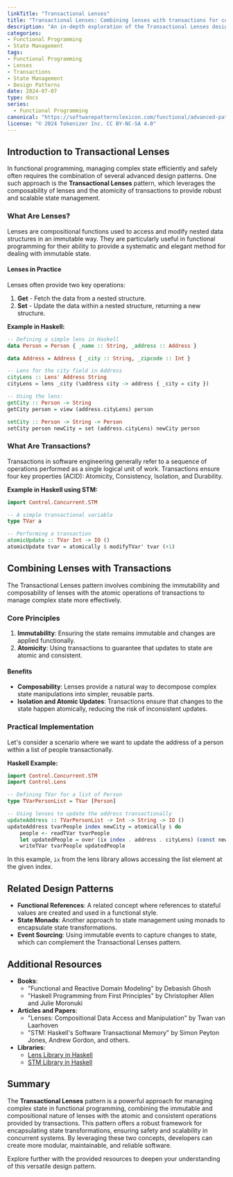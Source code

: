 ```yaml
---
linkTitle: "Transactional Lenses"
title: "Transactional Lenses: Combining lenses with transactions for complex state management"
description: "An in-depth exploration of the Transactional Lenses design pattern in functional programming, focusing on combining lenses with transactions for efficient and safe state management."
categories:
- Functional Programming
- State Management
tags:
- Functional Programming
- Lenses
- Transactions
- State Management
- Design Patterns
date: 2024-07-07
type: docs
series:
  - Functional Programming
canonical: "https://softwarepatternslexicon.com/functional/advanced-patterns/functional-abstractions/transactional-lenses"
license: "© 2024 Tokenizer Inc. CC BY-NC-SA 4.0"
---
```


## Introduction to Transactional Lenses

In functional programming, managing complex state efficiently and safely often requires the combination of several advanced design patterns. One such approach is the **Transactional Lenses** pattern, which leverages the composability of lenses and the atomicity of transactions to provide robust and scalable state management.

### What Are Lenses?

Lenses are compositional functions used to access and modify nested data structures in an immutable way. They are particularly useful in functional programming for their ability to provide a systematic and elegant method for dealing with immutable state.

#### Lenses in Practice

Lenses often provide two key operations:

1. **Get** - Fetch the data from a nested structure.
2. **Set** - Update the data within a nested structure, returning a new structure.

**Example in Haskell:**
```haskell
-- Defining a simple lens in Haskell
data Person = Person { _name :: String, _address :: Address }

data Address = Address { _city :: String, _zipcode :: Int }

-- Lens for the city field in Address
cityLens :: Lens' Address String
cityLens = lens _city (\address city -> address { _city = city })

-- Using the lens:
getCity :: Person -> String
getCity person = view (address.cityLens) person

setCity :: Person -> String -> Person
setCity person newCity = set (address.cityLens) newCity person
```

### What Are Transactions?

Transactions in software engineering generally refer to a sequence of operations performed as a single logical unit of work. Transactions ensure four key properties (ACID): Atomicity, Consistency, Isolation, and Durability.

**Example in Haskell using STM:**
```haskell
import Control.Concurrent.STM

-- A simple transactional variable
type TVar a

-- Performing a transaction
atomicUpdate :: TVar Int -> IO ()
atomicUpdate tvar = atomically $ modifyTVar' tvar (+1)
```

## Combining Lenses with Transactions

The Transactional Lenses pattern involves combining the immutability and composability of lenses with the atomic operations of transactions to manage complex state more effectively.

### Core Principles

1. **Immutability**: Ensuring the state remains immutable and changes are applied functionally.
2. **Atomicity**: Using transactions to guarantee that updates to state are atomic and consistent.

#### Benefits

- **Composability**: Lenses provide a natural way to decompose complex state manipulations into simpler, reusable parts.
- **Isolation and Atomic Updates**: Transactions ensure that changes to the state happen atomically, reducing the risk of inconsistent updates.

### Practical Implementation

Let's consider a scenario where we want to update the address of a person within a list of people transactionally.

**Haskell Example:**

```haskell
import Control.Concurrent.STM
import Control.Lens

-- Defining TVar for a list of Person
type TVarPersonList = TVar [Person]

-- Using lenses to update the address transactionally
updateAddress :: TVarPersonList -> Int -> String -> IO ()
updateAddress tvarPeople index newCity = atomically $ do
    people <- readTVar tvarPeople
    let updatedPeople = over (ix index . address . cityLens) (const newCity) people
    writeTVar tvarPeople updatedPeople
```
In this example, `ix` from the lens library allows accessing the list element at the given index.

## Related Design Patterns

- **Functional References**: A related concept where references to stateful values are created and used in a functional style.
- **State Monads**: Another approach to state management using monads to encapsulate state transformations.
- **Event Sourcing**: Using immutable events to capture changes to state, which can complement the Transactional Lenses pattern.

## Additional Resources

- **Books**:
    - "Functional and Reactive Domain Modeling" by Debasish Ghosh
    - "Haskell Programming from First Principles" by Christopher Allen and Julie Moronuki
- **Articles and Papers**:
    - "Lenses: Compositional Data Access and Manipulation" by Twan van Laarhoven
    - "STM: Haskell's Software Transactional Memory" by Simon Peyton Jones, Andrew Gordon, and others.
- **Libraries**:
    - [Lens Library in Haskell](https://hackage.haskell.org/package/lens)
    - [STM Library in Haskell](https://hackage.haskell.org/package/stm)

## Summary

The **Transactional Lenses** pattern is a powerful approach for managing complex state in functional programming, combining the immutable and compositional nature of lenses with the atomic and consistent operations provided by transactions. This pattern offers a robust framework for encapsulating state transformations, ensuring safety and scalability in concurrent systems. By leveraging these two concepts, developers can create more modular, maintainable, and reliable software.

Explore further with the provided resources to deepen your understanding of this versatile design pattern.
